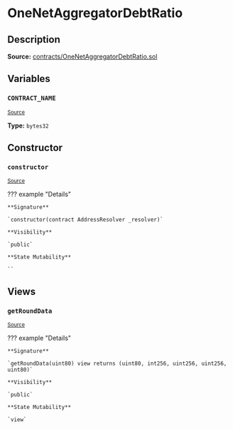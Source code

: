# OneNetAggregatorDebtRatio

## Description

**Source:** [contracts/OneNetAggregatorDebtRatio.sol](https://github.com/Synthetixio/synthetix/tree/v2.102.0/contracts/OneNetAggregatorDebtRatio.sol)

## Variables

### `CONTRACT_NAME`

<sub>[Source](https://github.com/Synthetixio/synthetix/tree/v2.102.0/contracts/OneNetAggregatorDebtRatio.sol#L6)</sub>

**Type:** `bytes32`

## Constructor

### `constructor`

<sub>[Source](https://github.com/Synthetixio/synthetix/tree/v2.102.0/contracts/OneNetAggregatorDebtRatio.sol#L8)</sub>

??? example "Details"

    **Signature**

    `constructor(contract AddressResolver _resolver)`

    **Visibility**

    `public`

    **State Mutability**

    ``

## Views

### `getRoundData`

<sub>[Source](https://github.com/Synthetixio/synthetix/tree/v2.102.0/contracts/OneNetAggregatorDebtRatio.sol#L10)</sub>

??? example "Details"

    **Signature**

    `getRoundData(uint80) view returns (uint80, int256, uint256, uint256, uint80)`

    **Visibility**

    `public`

    **State Mutability**

    `view`
